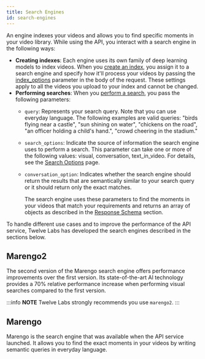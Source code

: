 ```yaml
---
title: Search Engines
id: search-engines
---
```


An engine indexes your videos and allows you to find specific moments in your video library.
While using the API, you interact with a search engine in the following ways:

- **Creating indexes**: Each engine uses its own family of deep learning models to index videos. When you [create an index](/api-reference/indexes#create-an-index), you assign it to a search engine and specify how it'll process your videos by passing the [index_options](/concepts/indexing-options) parameter in the body of the request. These settings apply to all the videos you upload to your index and cannot be changed.
- **Performing searches**:  When you [perform a search](/guides/performing-searches), you pass the following parameters:
  - `query`: Represents your search query. Note that you can use everyday language. The following examples are valid queries: "birds flying near a castle", "sun shining on water", "chickens on the road", "an officer holding a child's hand.", "crowd cheering in the stadium."
  - `search_options`: Indicate the source of information the search engine uses to perform a search. This parameter can take one or more of the following values: visual, conversation, text_in_video. For details, see the [Search Options](/concepts/search-options) page.
  - `conversation_option`: Indicates whether the search engine should return the results that are semantically similar to your search query or it should return only the exact matches.

    The search engine uses these parameters to find the moments in your videos that match your requirements and returns an array of objects as described in the [Response Schema](/api-reference/search#response-schema) section.

To handle different use cases and to improve the performance of the API service, Twelve Labs has developed the search engines described in the sections below.

## Marengo2

The second version of the Marengo search engine offers performance improvements over the first version. Its state-of-the-art AI technology provides a 70% relative performance increase when performing visual searches compared to the first version.

:::info **NOTE**
Twelve Labs strongly recommends you use `marengo2`.
:::

## Marengo

Marengo is the search engine that was available when the API service launched. It allows you to find the exact moments in your videos by writing semantic queries in everyday language.
​




